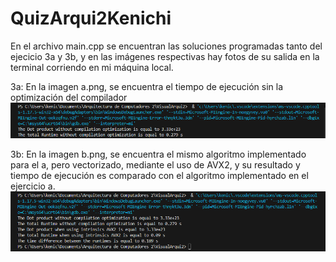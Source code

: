 # QuizArqui2Kenichi

En el archivo main.cpp se encuentran las soluciones programadas tanto del ejecicio 3a y 3b, y en las imágenes respectivas hay fotos de su salida en la terminal corriendo en mi máquina local. 

3a: En la imagen a.png, se encuentra el tiempo de ejecución sin la optimización del compilador
![alt text](https://github.com/Kenichih48/QuizArqui2Kenichi/blob/main/a.png)

3b: En la imagen b.png, se encuentra el mismo algoritmo implementado para el a, pero vectorizado, mediante el uso de AVX2, y su resultado y tiempo de ejecución es comparado con el algoritmo implementado en el ejercicio a.
![alt text](https://github.com/Kenichih48/QuizArqui2Kenichi/blob/main/b.png)

